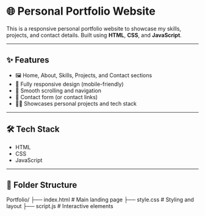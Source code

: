 # 🌐 Personal Portfolio Website

This is a responsive personal portfolio website to showcase my skills, projects, and contact details. Built using **HTML**, **CSS**, and **JavaScript**.

---

## ✨ Features

- 🖼️ Home, About, Skills, Projects, and Contact sections
- 📱 Fully responsive design (mobile-friendly)
- 🔗 Smooth scrolling and navigation
- 📧 Contact form (or contact links)
- 🧑‍💻 Showcases personal projects and tech stack

---

## 🛠️ Tech Stack

- HTML
- CSS
- JavaScript

---

## 📁 Folder Structure
Portfolio/
├── index.html # Main landing page
├── style.css # Styling and layout
├── script.js # Interactive elements





